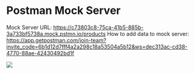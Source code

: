 # Postman Mock Server
Mock Server URL: https://c73803c8-75ca-41b5-885b-3a733bf5738a.mock.pstmn.io/products
How to add data to mock server:
https://app.getpostman.com/join-team?invite_code=6b1d12d7fff4a2a298c18a53504a5b12&ws=dec313ac-cd38-4770-88ae-42430492bd1f

<img src=“./postman1.png”>
